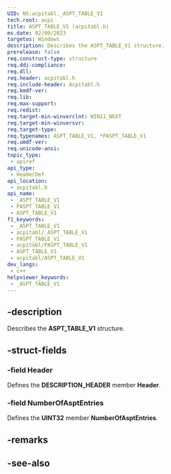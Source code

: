 ```yaml
---
UID: NS:acpitabl._ASPT_TABLE_V1
tech.root: acpi
title: ASPT_TABLE_V1 (acpitabl.h)
ms.date: 02/09/2023
targetos: Windows
description: Describes the ASPT_TABLE_V1 structure.
prerelease: false
req.construct-type: structure
req.ddi-compliance: 
req.dll: 
req.header: acpitabl.h
req.include-header: Acpitabl.h
req.kmdf-ver: 
req.lib: 
req.max-support: 
req.redist: 
req.target-min-winverclnt: WIN11_NEXT
req.target-min-winversvr: 
req.target-type: 
req.typenames: ASPT_TABLE_V1, *PASPT_TABLE_V1
req.umdf-ver: 
req.unicode-ansi: 
topic_type:
 - apiref
api_type:
 - HeaderDef
api_location:
 - acpitabl.h
api_name:
 - _ASPT_TABLE_V1
 - PASPT_TABLE_V1
 - ASPT_TABLE_V1
f1_keywords:
 - _ASPT_TABLE_V1
 - acpitabl/_ASPT_TABLE_V1
 - PASPT_TABLE_V1
 - acpitabl/PASPT_TABLE_V1
 - ASPT_TABLE_V1
 - acpitabl/ASPT_TABLE_V1
dev_langs:
 - c++
helpviewer_keywords:
 - _ASPT_TABLE_V1
---
```


## -description

Describes the **ASPT_TABLE_V1** structure.

## -struct-fields

### -field Header

Defines the **DESCRIPTION_HEADER** member **Header**.

### -field NumberOfAsptEntries

Defines the **UINT32** member **NumberOfAsptEntries**.

## -remarks

## -see-also
